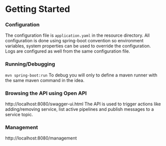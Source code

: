 # Getting Started


### Configuration
The configuration file is `application.yaml` in the resource directory.
All configuration is done using spring-boot convention so environment variables, system properties can be used to override the configuration.
Logs are configured as well from the same configuration file.

### Running/Debugging
`mvn spring-boot:run`
To debug you will only to define a maven runner with the same maven command in the idea.

### Browsing the API using Open API
http://localhost:8080/swagger-ui.html
The API is used to trigger actions like adding/removing service, list active pipelines and publish messages to a service topic.

### Management
http://localhost:8080/management

